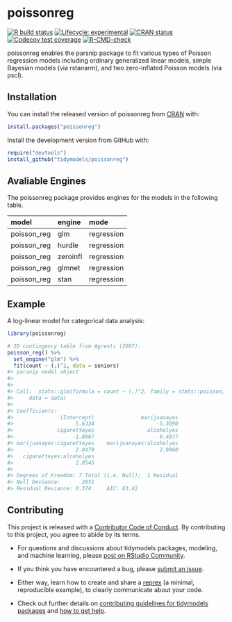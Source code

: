 
<!-- README.md is generated from README.Rmd. Please edit that file -->

# poissonreg

<!-- badges: start -->

[![R build
status](https://github.com/tidymodels/poissonreg/workflows/R-CMD-check/badge.svg)](https://github.com/tidymodels/poissonreg/actions)
[![Lifecycle:
experimental](https://img.shields.io/badge/lifecycle-experimental-orange.svg)](https://lifecycle.r-lib.org/articles/stages.html)
[![CRAN
status](https://www.r-pkg.org/badges/version/poissonreg)](https://CRAN.R-project.org/package=poissonreg)
[![Codecov test
coverage](https://codecov.io/gh/tidymodels/poissonreg/branch/main/graph/badge.svg)](https://codecov.io/gh/tidymodels/poissonreg?branch=main)
[![R-CMD-check](https://github.com/tidymodels/poissonreg/workflows/R-CMD-check/badge.svg)](https://github.com/tidymodels/poissonreg/actions)
<!-- badges: end -->

poissonreg enables the parsnip package to fit various types of Poisson
regression models including ordinary generalized linear models, simple
Bayesian models (via rstanarm), and two zero-inflated Poisson models
(via pscl).

## Installation

You can install the released version of poissonreg from
[CRAN](https://CRAN.R-project.org) with:

``` r
install.packages("poissonreg")
```

Install the development version from GitHub with:

``` r
require("devtools")
install_github("tidymodels/poissonreg")
```

## Avaliable Engines

The poissonreg package provides engines for the models in the following
table.

| model       | engine   | mode       |
|:------------|:---------|:-----------|
| poisson_reg | glm      | regression |
| poisson_reg | hurdle   | regression |
| poisson_reg | zeroinfl | regression |
| poisson_reg | glmnet   | regression |
| poisson_reg | stan     | regression |

## Example

A log-linear model for categorical data analysis:

``` r
library(poissonreg)

# 3D contingency table from Agresti (2007): 
poisson_reg() %>% 
  set_engine("glm") %>% 
  fit(count ~ (.)^2, data = seniors)
#> parsnip model object
#> 
#> 
#> Call:  stats::glm(formula = count ~ (.)^2, family = stats::poisson, 
#>     data = data)
#> 
#> Coefficients:
#>               (Intercept)               marijuanayes  
#>                    5.6334                    -5.3090  
#>              cigaretteyes                 alcoholyes  
#>                   -1.8867                     0.4877  
#> marijuanayes:cigaretteyes    marijuanayes:alcoholyes  
#>                    2.8479                     2.9860  
#>   cigaretteyes:alcoholyes  
#>                    2.0545  
#> 
#> Degrees of Freedom: 7 Total (i.e. Null);  1 Residual
#> Null Deviance:       2851 
#> Residual Deviance: 0.374     AIC: 63.42
```

## Contributing

This project is released with a [Contributor Code of
Conduct](https://contributor-covenant.org/version/2/0/CODE_OF_CONDUCT.html).
By contributing to this project, you agree to abide by its terms.

-   For questions and discussions about tidymodels packages, modeling,
    and machine learning, please [post on RStudio
    Community](https://community.rstudio.com/new-topic?category_id=15&tags=tidymodels,question).

-   If you think you have encountered a bug, please [submit an
    issue](https://github.com/tidymodels/poissonreg/issues).

-   Either way, learn how to create and share a
    [reprex](https://reprex.tidyverse.org/articles/articles/learn-reprex.html)
    (a minimal, reproducible example), to clearly communicate about your
    code.

-   Check out further details on [contributing guidelines for tidymodels
    packages](https://www.tidymodels.org/contribute/) and [how to get
    help](https://www.tidymodels.org/help/).

